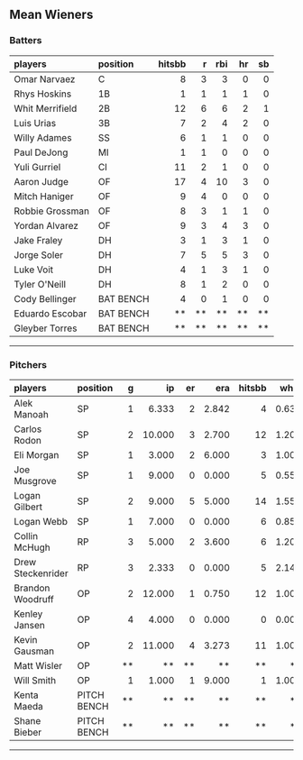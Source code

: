 ## Mean Wieners

### Batters

 
|players         |position  | hitsbb|  r| rbi| hr| sb| 
|:---------------|:---------|------:|--:|---:|--:|--:| 
|Omar Narvaez    |C         |      8|  3|   3|  0|  0| 
|Rhys Hoskins    |1B        |      1|  1|   1|  1|  0| 
|Whit Merrifield |2B        |     12|  6|   6|  2|  1| 
|Luis Urias      |3B        |      7|  2|   4|  2|  0| 
|Willy Adames    |SS        |      6|  1|   1|  0|  0| 
|Paul DeJong     |MI        |      1|  1|   0|  0|  0| 
|Yuli Gurriel    |CI        |     11|  2|   1|  0|  0| 
|Aaron Judge     |OF        |     17|  4|  10|  3|  0| 
|Mitch Haniger   |OF        |      9|  4|   0|  0|  0| 
|Robbie Grossman |OF        |      8|  3|   1|  1|  0| 
|Yordan Alvarez  |OF        |      9|  3|   4|  3|  0| 
|Jake Fraley     |DH        |      3|  1|   3|  1|  0| 
|Jorge Soler     |DH        |      7|  5|   5|  3|  0| 
|Luke Voit       |DH        |      4|  1|   3|  1|  0| 
|Tyler O'Neill   |DH        |      8|  1|   2|  0|  0| 
|Cody Bellinger  |BAT BENCH |      4|  0|   1|  0|  0| 
|Eduardo Escobar |BAT BENCH |     **| **|  **| **| **| 
|Gleyber Torres  |BAT BENCH |     **| **|  **| **| **| 

* * *

### Pitchers

 
|players           |position    |  g|     ip| er|   era| hitsbb|  whip| so|  w| sv| 
|:-----------------|:-----------|--:|------:|--:|-----:|------:|-----:|--:|--:|--:| 
|Alek Manoah       |SP          |  1|  6.333|  2| 2.842|      4| 0.632|  8|  0|  0| 
|Carlos Rodon      |SP          |  2| 10.000|  3| 2.700|     12| 1.200|  8|  2|  0| 
|Eli Morgan        |SP          |  1|  3.000|  2| 6.000|      3| 1.000|  3|  0|  0| 
|Joe Musgrove      |SP          |  1|  9.000|  0| 0.000|      5| 0.556|  9|  1|  0| 
|Logan Gilbert     |SP          |  2|  9.000|  5| 5.000|     14| 1.556|  9|  0|  0| 
|Logan Webb        |SP          |  1|  7.000|  0| 0.000|      6| 0.857|  6|  1|  0| 
|Collin McHugh     |RP          |  3|  5.000|  2| 3.600|      6| 1.200|  2|  1|  0| 
|Drew Steckenrider |RP          |  3|  2.333|  0| 0.000|      5| 2.143|  0|  0|  1| 
|Brandon Woodruff  |OP          |  2| 12.000|  1| 0.750|     12| 1.000| 18|  2|  0| 
|Kenley Jansen     |OP          |  4|  4.000|  0| 0.000|      0| 0.000|  5|  0|  2| 
|Kevin Gausman     |OP          |  2| 11.000|  4| 3.273|     11| 1.000|  9|  0|  0| 
|Matt Wisler       |OP          | **|     **| **|    **|     **|    **| **| **| **| 
|Will Smith        |OP          |  1|  1.000|  1| 9.000|      1| 1.000|  1|  0|  1| 
|Kenta Maeda       |PITCH BENCH | **|     **| **|    **|     **|    **| **| **| **| 
|Shane Bieber      |PITCH BENCH | **|     **| **|    **|     **|    **| **| **| **| 


* * *


